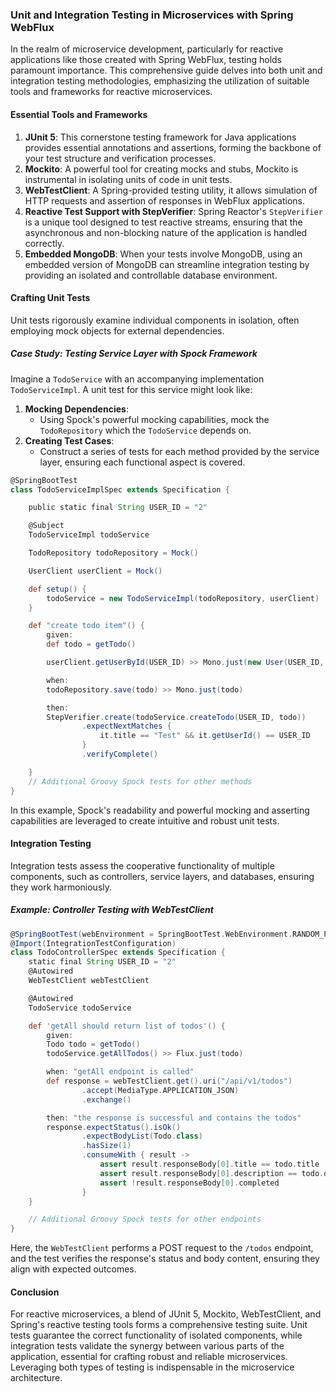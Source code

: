 ### Unit and Integration Testing in Microservices with Spring WebFlux

In the realm of microservice development, particularly for reactive applications like those created with Spring WebFlux, testing holds paramount importance. This comprehensive guide delves into both unit and integration testing methodologies, emphasizing the utilization of suitable tools and frameworks for reactive microservices.

#### Essential Tools and Frameworks

1. **JUnit 5**: This cornerstone testing framework for Java applications provides essential annotations and assertions, forming the backbone of your test structure and verification processes.
2. **Mockito**: A powerful tool for creating mocks and stubs, Mockito is instrumental in isolating units of code in unit tests.
3. **WebTestClient**: A Spring-provided testing utility, it allows simulation of HTTP requests and assertion of responses in WebFlux applications.
4. **Reactive Test Support with StepVerifier**: Spring Reactor's `StepVerifier` is a unique tool designed to test reactive streams, ensuring that the asynchronous and non-blocking nature of the application is handled correctly.
5. **Embedded MongoDB**: When your tests involve MongoDB, using an embedded version of MongoDB can streamline integration testing by providing an isolated and controllable database environment.

#### Crafting Unit Tests

Unit tests rigorously examine individual components in isolation, often employing mock objects for external dependencies.

##### Case Study: Testing Service Layer with Spock Framework

Imagine a `TodoService` with an accompanying implementation `TodoServiceImpl`. A unit test for this service might look like:

1. **Mocking Dependencies**:
    - Using Spock's powerful mocking capabilities, mock the `TodoRepository` which the `TodoService` depends on.
2. **Creating Test Cases**:
    - Construct a series of tests for each method provided by the service layer, ensuring each functional aspect is covered.

```groovy
@SpringBootTest
class TodoServiceImplSpec extends Specification {

    public static final String USER_ID = "2"

    @Subject
    TodoServiceImpl todoService

    TodoRepository todoRepository = Mock()

    UserClient userClient = Mock()

    def setup() {
        todoService = new TodoServiceImpl(todoRepository, userClient)
    }

    def "create todo item"() {
        given:
        def todo = getTodo()

        userClient.getUserById(USER_ID) >> Mono.just(new User(USER_ID, "Test", "Test"))

        when:
        todoRepository.save(todo) >> Mono.just(todo)

        then:
        StepVerifier.create(todoService.createTodo(USER_ID, todo))
                .expectNextMatches {
                    it.title == "Test" && it.getUserId() == USER_ID
                }
                .verifyComplete()

    }
    // Additional Groovy Spock tests for other methods
}
```

In this example, Spock's readability and powerful mocking and asserting capabilities are leveraged to create intuitive and robust unit tests.

#### Integration Testing

Integration tests assess the cooperative functionality of multiple components, such as controllers, service layers, and databases, ensuring they work harmoniously.

##### Example: Controller Testing with WebTestClient

```groovy
@SpringBootTest(webEnvironment = SpringBootTest.WebEnvironment.RANDOM_PORT)
@Import(IntegrationTestConfiguration)
class TodoControllerSpec extends Specification {
    static final String USER_ID = "2"
    @Autowired
    WebTestClient webTestClient

    @Autowired
    TodoService todoService

    def 'getAll should return list of todos'() {
        given:
        Todo todo = getTodo()
        todoService.getAllTodos() >> Flux.just(todo)

        when: "getAll endpoint is called"
        def response = webTestClient.get().uri("/api/v1/todos")
                .accept(MediaType.APPLICATION_JSON)
                .exchange()

        then: "the response is successful and contains the todos"
        response.expectStatus().isOk()
                .expectBodyList(Todo.class)
                .hasSize(1)
                .consumeWith { result ->
                    assert result.responseBody[0].title == todo.title
                    assert result.responseBody[0].description == todo.description
                    assert !result.responseBody[0].completed
                }
    }

    // Additional Groovy Spock tests for other endpoints
}
```

Here, the `WebTestClient` performs a POST request to the `/todos` endpoint, and the test verifies the response's status and body content, ensuring they align with expected outcomes.

#### Conclusion

For reactive microservices, a blend of JUnit 5, Mockito, WebTestClient, and Spring's reactive testing tools forms a comprehensive testing suite. Unit tests guarantee the correct functionality of isolated components, while integration tests validate the synergy between various parts of the application, essential for crafting robust and reliable microservices. Leveraging both types of testing is indispensable in the microservice architecture.
